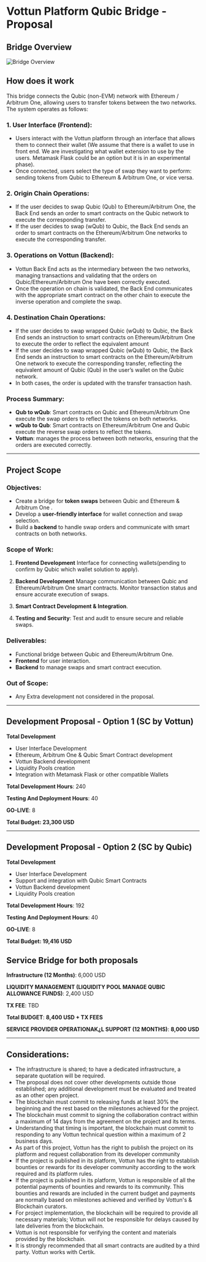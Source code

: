 
# Vottun Platform Qubic Bridge - Proposal

## Bridge Overview

![Bridge Overview](https://github.com/vottunio/qubic-bridge-proposal/blob/main/bridge-overview.png)

## How does it work
This bridge connects the Qubic (non-EVM) network with Ethereum / Arbitrum One, allowing users to transfer tokens between the two networks. The system operates as follows:

### 1. User Interface (Frontend):
- Users interact with the Vottun platform through an interface that allows them to connect their wallet (We assume that there is a wallet to use in front end. We are investigating what wallet extension to use by the users. Metamask Flask could be an option but it is in an experimental phase).
- Once connected, users select the type of swap they want to perform: sending tokens from Qubic to Ethereum & Arbitrum One, or vice versa.

### 2. Origin Chain Operations:
- If the user decides to swap Qubic (Qub) to Ethereum/Arbitrum One, the Back End sends an order to smart contracts on the Qubic network to execute the corresponding transfer.
- If the user decides to swap (wQub) to Qubic, the Back End sends an order to smart contracts on the Ethereum/Arbitrum One networks to execute the corresponding transfer.

### 3. Operations on Vottun (Backend):
- Vottun Back End acts as the intermediary between the two networks, managing transactions and validating that the orders on Qubic/Ethereum/Arbitrum One have been correctly executed.
- Once the operation on chain is validated, the Back End communicates with the appropriate smart contract on the other chain to execute the inverse operation and complete the swap.

### 4. Destination Chain Operations:
- If the user decides to swap wrapped Qubic (wQub) to Qubic, the Back End sends an instruction to smart contracts on Ethereum/Arbitrum One to execute the order to reflect the equivalent amount
- If the user decides to swap wrapped Qubic (wQub) to Qubic, the Back End sends an instruction to smart contracts on the Ethereum/Arbitrum One network to execute the corresponding transfer, reflecting the equivalent amount of Qubic (Qub) in the user’s wallet on the Qubic network.
- In both cases, the order is updated with the transfer transaction hash.


### Process Summary:
- **Qub to wQub**: Smart contracts on Qubic and Ethereum/Arbitrum One execute the swap orders to reflect the tokens on both networks.
- **wQub to Qub**: Smart contracts on Ethereum/Arbitrum One and Qubic execute the reverse swap orders to reflect the tokens.
- **Vottun**: manages the process between both networks, ensuring that the orders are executed correctly.


---

## Project Scope

### Objectives:
- Create a bridge for **token swaps** between Qubic and Ethereum & Arbitrum One .
- Develop a **user-friendly interface** for wallet connection and swap selection.
- Build a **backend** to handle swap orders and communicate with smart contracts on both networks.

### Scope of Work:
1. **Frontend Development** Interface for connecting wallets(pending to confirm by Qubic which wallet solution to apply).
2. **Backend Development** Manage communication between Qubic and Ethereum/Arbitrum One smart contracts. Monitor transaction status and ensure accurate execution of swaps.

3. **Smart Contract Development & Integration**.
4. **Testing and Security**: Test and audit to ensure secure and reliable swaps.

### Deliverables:
- Functional bridge between Qubic and Ethereum/Arbitrum One.
- **Frontend** for user interaction.
- **Backend** to manage swaps and smart contract execution.

### Out of Scope:
- Any Extra development not considered in the proposal.

---

## Development Proposal - Option 1 (SC by Vottun)
**Total Development**
- User Interface Development
- Ethereum, Arbitrum One & Qubic Smart Contract development
- Vottun Backend development
- Liquidity Pools creation
- Integration with Metamask Flask or other compatible Wallets
  
**Total Development Hours**: 240  

**Testing And Deployment Hours**: 40

**GO-LIVE**: 8

**Total Budget: 23,300 USD**

---

## Development Proposal - Option 2 (SC by Qubic)
**Total Development**

- User Interface Development
- Support and integration with Qubic Smart Contracts
- Vottun Backend development
- Liquidity Pools creation

**Total Development Hours**: 192  

**Testing And Deployment Hours**: 40

**GO-LIVE**: 8

**Total Budget: 19,416 USD**

## Service Bridge for both proposals

**Infrastructure (12 Months)**: 6,000 USD

**LIQUIDITY MANAGEMENT (LIQUIDITY POOL MANAGE QUBIC ALLOWANCE FUNDS)**: 2,400 USD

**TX FEE**: TBD

**Total BUDGET**: **8,400 USD + TX FEES**

**SERVICE PROVIDER OPERATIONAK¿L SUPPORT (12 MONTHS)**: **8,000 USD**

---

## Considerations:
- The infrastructure is shared; to have a dedicated infrastructure, a separate quotation will be required.
- The proposal does not cover other developments outside those established; any additional development must be evaluated and treated as an other open project.
- The blockchain must commit to releasing funds at least 30% the beginning and the rest based on the milestones achieved for the project.
- The blockchain must commit to signing the collaboration contract within a maximum of 14 days from the agreement on the project and its terms.
- Understanding that timing is important, the blockchain must commit to responding to any Vottun technical question within a maximum of 2 business days.
- As part of this project, Vottun has the right to publish the project on its platform and request collaboration from its developer community 
- If the project is published in its platform, Vottun has the right to establish bounties or rewards for its developer community according to the work required and its platform rules.
- If the project is published in its platform, Vottun is responsible of all the potential payments of bounties and rewards to its community. This bounties and rewards are included in the current budget and payments are normally based on milestones achieved and verified by Vottun's & Blockchain curators.
- For project implementation, the blockchain will be required to provide all necessary materials; Vottun will not be responsible for delays caused by late deliveries from the blockchain. 
- Vottun is not responsible for verifying the content and materials provided by the blockchain.
- It is strongly recommended that all smart contracts are audited by a third party. Vottun works with Certik. 

